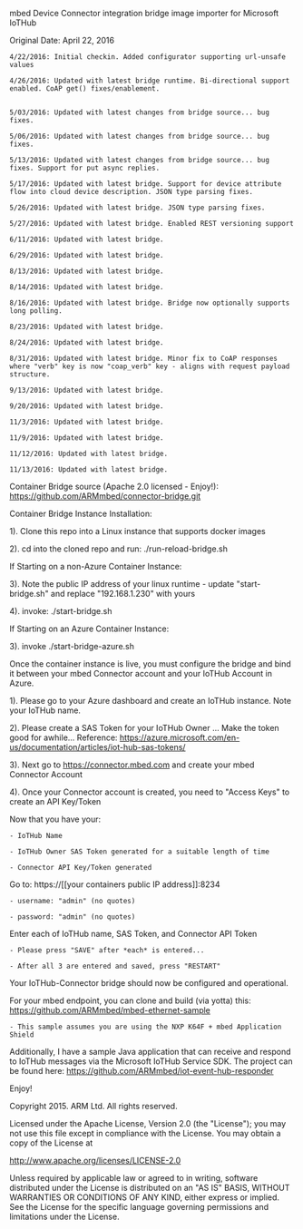 mbed Device Connector integration bridge image importer for Microsoft IoTHub 

Original Date: April 22, 2016

    4/22/2016: Initial checkin. Added configurator supporting url-unsafe values

    4/26/2016: Updated with latest bridge runtime. Bi-directional support enabled. CoAP get() fixes/enablement.


    5/03/2016: Updated with latest changes from bridge source... bug fixes.

    5/06/2016: Updated with latest changes from bridge source... bug fixes.

    5/13/2016: Updated with latest changes from bridge source... bug fixes. Support for put async replies.

    5/17/2016: Updated with latest bridge. Support for device attribute flow into cloud device description. JSON type parsing fixes.

    5/26/2016: Updated with latest bridge. JSON type parsing fixes.

    5/27/2016: Updated with latest bridge. Enabled REST versioning support

    6/11/2016: Updated with latest bridge.

    6/29/2016: Updated with latest bridge.

    8/13/2016: Updated with latest bridge.

    8/14/2016: Updated with latest bridge.

    8/16/2016: Updated with latest bridge. Bridge now optionally supports long polling.

    8/23/2016: Updated with latest bridge.

    8/24/2016: Updated with latest bridge.

    8/31/2016: Updated with latest bridge. Minor fix to CoAP responses where "verb" key is now "coap_verb" key - aligns with request payload structure.

    9/13/2016: Updated with latest bridge.

    9/20/2016: Updated with latest bridge.

    11/3/2016: Updated with latest bridge.

    11/9/2016: Updated with latest bridge.

    11/12/2016: Updated with latest bridge.

    11/13/2016: Updated with latest bridge.

Container Bridge source (Apache 2.0 licensed - Enjoy!): https://github.com/ARMmbed/connector-bridge.git


Container Bridge Instance Installation:

1). Clone this repo into a Linux instance that supports docker images

2). cd into the cloned repo and run: ./run-reload-bridge.sh

If Starting on a non-Azure Container Instance: 

3). Note the public IP address of your linux runtime - update "start-bridge.sh" and replace "192.168.1.230" with yours

4). invoke: ./start-bridge.sh

If Starting on an Azure Container Instance:

3). invoke ./start-bridge-azure.sh

Once the container instance is live, you must configure the bridge and bind it between your mbed Connector account and your IoTHub Account in Azure. 

1). Please go to your Azure dashboard and create an IoTHub instance. Note your IoTHub name.

2). Please create a SAS Token for your IoTHub Owner ... Make the token good for awhile... 
    Reference: https://azure.microsoft.com/en-us/documentation/articles/iot-hub-sas-tokens/

3). Next go to https://connector.mbed.com and create your mbed Connector Account

4). Once your Connector account is created, you need to "Access Keys" to create an API Key/Token

Now that you have your:

    - IoTHub Name

    - IoTHub Owner SAS Token generated for a suitable length of time

    - Connector API Key/Token generated

Go to:  https://[[your containers public IP address]]:8234

    - username: "admin" (no quotes)

    - password: "admin" (no quotes)

Enter each of IoTHub name, SAS Token, and Connector API Token

    - Please press "SAVE" after *each* is entered... 

    - After all 3 are entered and saved, press "RESTART"

Your IoTHub-Connector bridge should now be configured and operational. 

For your mbed endpoint, you can clone and build (via yotta) this: https://github.com/ARMmbed/mbed-ethernet-sample

    - This sample assumes you are using the NXP K64F + mbed Application Shield

Additionally, I have a sample Java application that can receive and respond to IoTHub messages via the Microsoft IoTHub Service SDK. The project can be found here: https://github.com/ARMmbed/iot-event-hub-responder 

Enjoy!

Copyright 2015. ARM Ltd. All rights reserved.

Licensed under the Apache License, Version 2.0 (the "License");
you may not use this file except in compliance with the License.
You may obtain a copy of the License at

   http://www.apache.org/licenses/LICENSE-2.0

Unless required by applicable law or agreed to in writing, software
distributed under the License is distributed on an "AS IS" BASIS,
WITHOUT WARRANTIES OR CONDITIONS OF ANY KIND, either express or implied.
See the License for the specific language governing permissions and
limitations under the License. 
